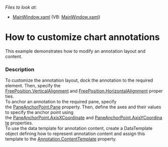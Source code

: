 <!-- default file list -->
*Files to look at*:

* [MainWindow.xaml](./CS/MarsTemperature/MainWindow.xaml) (VB: [MainWindow.xaml](./VB/MarsTemperature/MainWindow.xaml))
<!-- default file list end -->
# How to customize chart annotations


<p>This example demonstrates how to modify an annotation layout and content.</p>


<h3>Description</h3>

<p>To customize the annotation layout,&nbsp;dock&nbsp;the annotation to the required element. Then, specify the <a href="https://documentation.devexpress.com/#WPF/DevExpressXpfChartsFreePosition_VerticalAlignmenttopic">FreePosition.VerticalAlignment</a><strong>&nbsp;</strong>and&nbsp;<a href="https://documentation.devexpress.com/#WPF/DevExpressXpfChartsFreePosition_HorizontalAlignmenttopic">FreePosition.HorizontalAlignment</a>&nbsp;properties.&nbsp;<br>To anchor an annotation to the required pane, specify the&nbsp;<a href="https://documentation.devexpress.com/#WPF/DevExpressXpfChartsPaneAnchorPoint_Panetopic">PaneAnchorPoint.Pane</a>&nbsp;property. Then, define the axes and their values to specify the anchor point using the&nbsp;<a href="https://documentation.devexpress.com/#WPF/DevExpressXpfChartsPaneAnchorPoint_AxisXCoordinatetopic">PaneAnchorPoint.AxisXCoordinate</a>&nbsp;and&nbsp;<a href="https://documentation.devexpress.com/#WPF/DevExpressXpfChartsPaneAnchorPoint_AxisYCoordinatetopic">PaneAnchorPoint.AxisYCoordinate</a>&nbsp;properties.<br>To use the data template for annotation&nbsp;content,&nbsp;create&nbsp;a&nbsp;DataTemplate object defining how to represent&nbsp;annotation&nbsp;content and assign this template to&nbsp;the&nbsp;<a href="https://documentation.devexpress.com/#WPF/DevExpressXpfChartsAnnotation_ContentTemplatetopic">Annotation.ContentTemplate</a>&nbsp;property.&nbsp;</p>

<br/>


